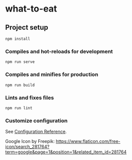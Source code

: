 # what-to-eat

## Project setup
```
npm install
```

### Compiles and hot-reloads for development
```
npm run serve
```

### Compiles and minifies for production
```
npm run build
```

### Lints and fixes files
```
npm run lint
```

### Customize configuration
See [Configuration Reference](https://cli.vuejs.org/config/).


Google Icon by Freepik: https://www.flaticon.com/free-icon/search_281764?term=google&page=1&position=1&related_item_id=281764